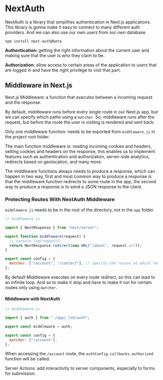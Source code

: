 # NextAuth

NextAuth is a library that simplifies authentication in Next.js applications. This library is gonna make it easy to connect to many different auth providers. And we can also use our own users from our own database.

```
npm install next-auth@beta
```

**Authentication:** getting the right information about the current user and making sure that the user is who they claim to be.

**Authorization:** allow access to certain areas of the application to users that are logged in and have the right privilege to visit that part.

## Middleware in Next.js

Next.js Middleware: a function that executes between a incoming request and the response.

By default, middleware runs before every single route in our Next.js app, but we can specify which paths using a `matcher`. So, middleware runs after the request, but before the route the user is visiting is rendered and sent back.

Only one middleware function: needs to be exported from `middleware.js` in the project root folder.

The main function middleware is: reading incoming cookies and headers, setting cookies and headers on the response, this enables us to implement features such as authentication and authorization, server-side analytics, redirects based on geolocation, and many more.

The middleware functions always needs to produce a response, which can happen in two way, first and most common way to produce a response is that the middleware function redirects to some route in the app, the second way to produce a response is to send a JSON response to the client.

### Protecting Routes With NextAuth Middleware

`middleware.js` needs to be in the root of the directory, not in the `app` folder.

```js
// middleware.js

import { NextResponse } from "next/server";

export function middleware(request) {
  // console.log(request);
  return NextResponse.redirect(new URL("/about", request.url));
}

export const config = {
  matcher: ["/account", "/contact"], // specify the routes at which the middleware will execute
};
```

By default Middleware executes on every route redirect, so this can lead to an infinite loop. And so to make it stop and have to make it run for certain routes only using `matcher`.

#### Middleware with NextAuth

```js
// middleware.js

import { auth } from "./app/_lib/auth";

export const middleware = auth;

export const config = {
  matcher: ["/account"],
};
```

When accessing the `/account` route, the `authConfig.callbacks.authorized` function will be called.

Server Actions: add interactivity to server components, especially to forms for submission.
